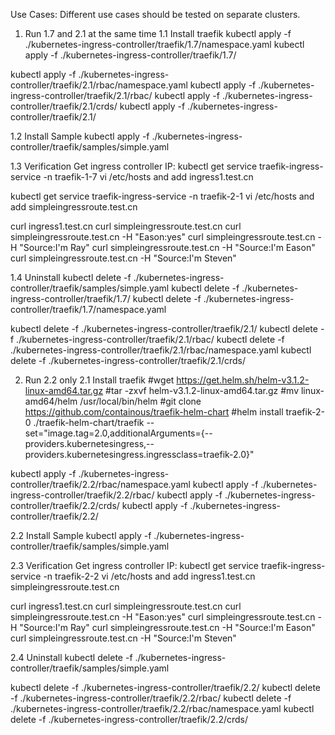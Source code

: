 Use Cases:
Different use cases should be tested on separate clusters.

1. Run 1.7 and 2.1 at the same time
1.1 Install traefik
kubectl apply -f ./kubernetes-ingress-controller/traefik/1.7/namespace.yaml
kubectl apply -f ./kubernetes-ingress-controller/traefik/1.7/

kubectl apply -f ./kubernetes-ingress-controller/traefik/2.1/rbac/namespace.yaml
kubectl apply -f ./kubernetes-ingress-controller/traefik/2.1/rbac/
kubectl apply -f ./kubernetes-ingress-controller/traefik/2.1/crds/
kubectl apply -f ./kubernetes-ingress-controller/traefik/2.1/

1.2 Install Sample
kubectl apply -f ./kubernetes-ingress-controller/traefik/samples/simple.yaml

1.3 Verification
Get ingress controller IP:
kubectl get service traefik-ingress-service -n traefik-1-7
vi /etc/hosts and add
<Your ingress controller IP> ingress1.test.cn

kubectl get service traefik-ingress-service -n traefik-2-1
vi /etc/hosts and add
<Your ingress controller IP> simpleingressroute.test.cn

curl ingress1.test.cn
curl simpleingressroute.test.cn
curl simpleingressroute.test.cn -H "Eason:yes"
curl simpleingressroute.test.cn -H "Source:I'm Ray"
curl simpleingressroute.test.cn -H "Source:I'm Eason"
curl simpleingressroute.test.cn -H "Source:I'm Steven"

1.4 Uninstall
kubectl delete -f ./kubernetes-ingress-controller/traefik/samples/simple.yaml
kubectl delete -f ./kubernetes-ingress-controller/traefik/1.7/
kubectl delete -f ./kubernetes-ingress-controller/traefik/1.7/namespace.yaml

kubectl delete -f ./kubernetes-ingress-controller/traefik/2.1/
kubectl delete -f ./kubernetes-ingress-controller/traefik/2.1/rbac/
kubectl delete -f ./kubernetes-ingress-controller/traefik/2.1/rbac/namespace.yaml
kubectl delete -f ./kubernetes-ingress-controller/traefik/2.1/crds/

2. Run 2.2 only
2.1 Install traefik
#wget https://get.helm.sh/helm-v3.1.2-linux-amd64.tar.gz
#tar -zxvf helm-v3.1.2-linux-amd64.tar.gz
#mv linux-amd64/helm /usr/local/bin/helm
#git clone https://github.com/containous/traefik-helm-chart
#helm install traefik-2-0 ./traefik-helm-chart/traefik --set="image.tag=2.0,additionalArguments={--providers.kubernetesingress,--providers.kubernetesingress.ingressclass=traefik-2.0}"

kubectl apply -f ./kubernetes-ingress-controller/traefik/2.2/rbac/namespace.yaml
kubectl apply -f ./kubernetes-ingress-controller/traefik/2.2/rbac/
kubectl apply -f ./kubernetes-ingress-controller/traefik/2.2/crds/
kubectl apply -f ./kubernetes-ingress-controller/traefik/2.2/

2.2 Install Sample
kubectl apply -f ./kubernetes-ingress-controller/traefik/samples/simple.yaml

2.3 Verification
Get ingress controller IP:
kubectl get service traefik-ingress-service -n traefik-2-2
vi /etc/hosts and add
<Your ingress controller IP> ingress1.test.cn
<Your ingress controller IP> simpleingressroute.test.cn

curl ingress1.test.cn
curl simpleingressroute.test.cn
curl simpleingressroute.test.cn -H "Eason:yes"
curl simpleingressroute.test.cn -H "Source:I'm Ray"
curl simpleingressroute.test.cn -H "Source:I'm Eason"
curl simpleingressroute.test.cn -H "Source:I'm Steven"

2.4 Uninstall
kubectl delete -f ./kubernetes-ingress-controller/traefik/samples/simple.yaml

kubectl delete -f ./kubernetes-ingress-controller/traefik/2.2/
kubectl delete -f ./kubernetes-ingress-controller/traefik/2.2/rbac/
kubectl delete -f ./kubernetes-ingress-controller/traefik/2.2/rbac/namespace.yaml
kubectl delete -f ./kubernetes-ingress-controller/traefik/2.2/crds/